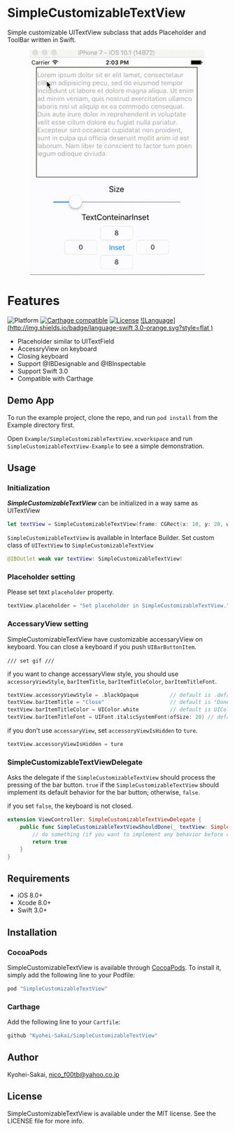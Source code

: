 # SimpleCustomizableTextView

Simple customizable UITextView subclass that adds Placeholder and ToolBar written in Swift.

<p align="center"><img src="./ScreenCapture/TextViewDemo.gif" width="400"></p>


# Features

![Platform](http://img.shields.io/badge/platform-ios-blue.svg?style=flat
)
[![Carthage compatible](https://img.shields.io/badge/Carthage-Compatible-brightgreen.svg?style=flat)](https://github.com/Carthage/Carthage)
[![License](http://img.shields.io/badge/license-MIT-lightgrey.svg?style=flat
)](http://mit-license.org)
[![Language](http://img.shields.io/badge/language-swift 3.0-orange.svg?style=flat
)](https://developer.apple.com/swift)

- Placeholder similar to UITextField
- AccessryView on keyboard
- Closing keyboard
- Support @IBDesignable and @IBInspectable
- Support Swift 3.0
- Compatible with Carthage


## Demo App

To run the example project, clone the repo, and run `pod install` from the Example directory first.

Open `Example/SimpleCustomizableTextView.xcworkspace` and run `SimpleCustomizableTextView-Example` to see a simple demonstration.


## Usage

### Initialization

***SimpleCustomizableTextView*** can be initialized in a way same as UITextView

```swift
let textView = SimpleCustomizableTextView(frame: CGRect(x: 10, y: 20, width: 200, height: 300))
```

`SimpleCustomizableTextView` is available in Interface Builder.
Set custom class of `UITextView` to `SimpleCustomizableTextView`

```swift
@IBOutlet weak var textView: SimpleCustomizableTextView!
```

### Placeholder setting

Please set text `placeholder` property.

```swift
textView.placeholder = "Set placeholder in SimpleCustomizableTextView."
```

### AccessaryView setting

SimpleCustomizableTextView have customizable accessaryView on keyboard.
You can close a keyboard if you push `UIBarButtonItem`.

`/// set gif ///`

if you want to change accessaryView style, you should use `accessoryViewStyle`, `barItemTitle`, `barItemTitleColor`, `barItemTitleFont`.

```swift
textView.accessoryViewStyle = .blackOpaque          // default is .default
textView.barItemTitle = "Close"                     // default is "Done"
textView.barItemTitleColor = UIColor.white          // default is UIColor.black
textView.barItemTitleFont = UIFont.italicSystemFont(ofSize: 20) // default is .systemFont(ofSize: UIFont.buttonFontSize)
```

if you don't use `accessaryView`, set `accessoryViewIsHidden` to `ture`.

```swift
textView.accessoryViewIsHidden = ture
```

### SimpleCustomizableTextViewDelegate

Asks the delegate if the `SimpleCustomizableTextView` should process the pressing of the bar button.
`true` if the `SimpleCustomizableTextView` should implement its default behavior for the bar button; otherwise, `false`.

if you set `false`, the keyboard is not closed.

```swift
extension ViewController: SimpleCustomizableTextViewDelegate {
    public func SimpleCustomizableTextViewShouldDone(_ textView: SimpleCustomizableTextView) -> Bool {
        // do something (if you want to implement any behavior before closing the keyboard)
        return true
    }
}

```

## Requirements

- iOS 8.0+
- Xcode 8.0+
- Swift 3.0+



## Installation

### CocoaPods

SimpleCustomizableTextView is available through [CocoaPods](http://cocoapods.org). To install
it, simply add the following line to your Podfile:

```ruby
pod "SimpleCustomizableTextView"
```

### Carthage

Add the following line to your `Cartfile`:

```ruby
github "Kyohei-Sakai/SimpleCustomizableTextView"
```

## Author

Kyohei-Sakai, nico_f00tb@yahoo.co.jp

## License

SimpleCustomizableTextView is available under the MIT license. See the LICENSE file for more info.
